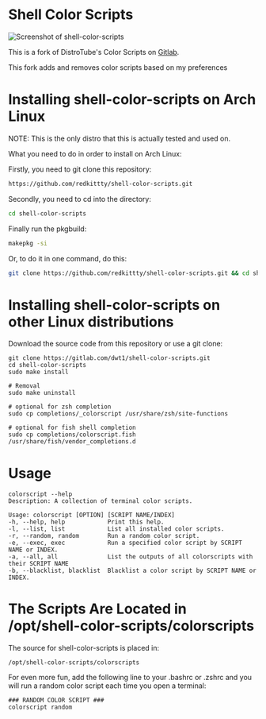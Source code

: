 # Shell Color Scripts

![Screenshot of shell-color-scripts](https://gitlab.com/dwt1/dotfiles/raw/master/.screenshots/dotfiles12.png)

This is a fork of DistroTube's Color Scripts on [Gitlab](https://gitlab.com/dwt1/shell-color-scripts).

This fork adds and removes color scripts based on my preferences

# Installing shell-color-scripts on Arch Linux

NOTE: This is the only distro that this is actually tested and used on.

What you need to do in order to install on Arch Linux:

Firstly, you need to git clone this repository:

```zsh
https://github.com/redkittty/shell-color-scripts.git
```

Secondly, you need to cd into the directory:

```zsh
cd shell-color-scripts
```

Finally run the pkgbuild:

```zsh
makepkg -si
```

Or, to do it in one command, do this:

```zsh
git clone https://github.com/redkittty/shell-color-scripts.git && cd shell-color-scripts && makepkg -si
```

# Installing shell-color-scripts on other Linux distributions

Download the source code from this repository or use a git clone:

    git clone https://gitlab.com/dwt1/shell-color-scripts.git
	cd shell-color-scripts
    sudo make install

    # Removal
    sudo make uninstall

    # optional for zsh completion
    sudo cp completions/_colorscript /usr/share/zsh/site-functions

    # optional for fish shell completion
    sudo cp completions/colorscript.fish /usr/share/fish/vendor_completions.d

# Usage

    colorscript --help
    Description: A collection of terminal color scripts.

    Usage: colorscript [OPTION] [SCRIPT NAME/INDEX]
    -h, --help, help        	Print this help.
    -l, --list, list        	List all installed color scripts.
    -r, --random, random    	Run a random color script.
    -e, --exec, exec        	Run a specified color script by SCRIPT NAME or INDEX.
    -a, --all, all          	List the outputs of all colorscripts with their SCRIPT NAME
    -b, --blacklist, blacklist	Blacklist a color script by SCRIPT NAME or INDEX.

# The Scripts Are Located in /opt/shell-color-scripts/colorscripts

The source for shell-color-scripts is placed in:

    /opt/shell-color-scripts/colorscripts

For even more fun, add the following line to your .bashrc or .zshrc and you will run a random color script each time you open a terminal:

    ### RANDOM COLOR SCRIPT ###
	colorscript random
